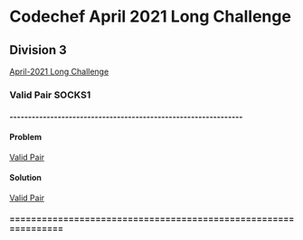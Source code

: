 # Codechef April 2021 Long Challenge
 ## Division 3



<a href="https://www.codechef.com/APRIL21C" target="_blank">April-2021 Long Challenge</a>


### Valid Pair SOCKS1

#### ---------------------------------------------------------------
#### Problem
<a href = "https://www.codechef.com/APRIL21C/problems/SOCKS1"> Valid Pair </a>

#### Solution 
<a href="valid_pair.cpp" target="_blank">Valid Pair</a>

#### ===============================================================